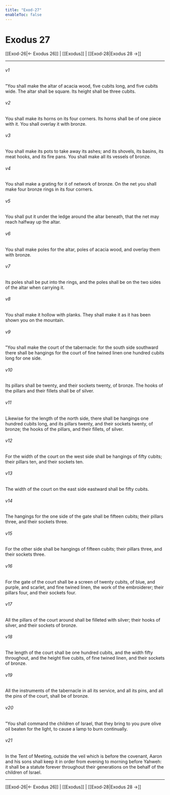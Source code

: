 ```yaml
---
title: "Exod-27"
enableToc: false
---
```

# Exodus 27

[[Exod-26|← Exodus 26]] | [[Exodus]] | [[Exod-28|Exodus 28 →]]
***



###### v1 
"You shall make the altar of acacia wood, five cubits long, and five cubits wide. The altar shall be square. Its height shall be three cubits. 

###### v2 
You shall make its horns on its four corners. Its horns shall be of one piece with it. You shall overlay it with bronze. 

###### v3 
You shall make its pots to take away its ashes; and its shovels, its basins, its meat hooks, and its fire pans. You shall make all its vessels of bronze. 

###### v4 
You shall make a grating for it of network of bronze. On the net you shall make four bronze rings in its four corners. 

###### v5 
You shall put it under the ledge around the altar beneath, that the net may reach halfway up the altar. 

###### v6 
You shall make poles for the altar, poles of acacia wood, and overlay them with bronze. 

###### v7 
Its poles shall be put into the rings, and the poles shall be on the two sides of the altar when carrying it. 

###### v8 
You shall make it hollow with planks. They shall make it as it has been shown you on the mountain. 

###### v9 
"You shall make the court of the tabernacle: for the south side southward there shall be hangings for the court of fine twined linen one hundred cubits long for one side. 

###### v10 
Its pillars shall be twenty, and their sockets twenty, of bronze. The hooks of the pillars and their fillets shall be of silver. 

###### v11 
Likewise for the length of the north side, there shall be hangings one hundred cubits long, and its pillars twenty, and their sockets twenty, of bronze; the hooks of the pillars, and their fillets, of silver. 

###### v12 
For the width of the court on the west side shall be hangings of fifty cubits; their pillars ten, and their sockets ten. 

###### v13 
The width of the court on the east side eastward shall be fifty cubits. 

###### v14 
The hangings for the one side of the gate shall be fifteen cubits; their pillars three, and their sockets three. 

###### v15 
For the other side shall be hangings of fifteen cubits; their pillars three, and their sockets three. 

###### v16 
For the gate of the court shall be a screen of twenty cubits, of blue, and purple, and scarlet, and fine twined linen, the work of the embroiderer; their pillars four, and their sockets four. 

###### v17 
All the pillars of the court around shall be filleted with silver; their hooks of silver, and their sockets of bronze. 

###### v18 
The length of the court shall be one hundred cubits, and the width fifty throughout, and the height five cubits, of fine twined linen, and their sockets of bronze. 

###### v19 
All the instruments of the tabernacle in all its service, and all its pins, and all the pins of the court, shall be of bronze. 

###### v20 
"You shall command the children of Israel, that they bring to you pure olive oil beaten for the light, to cause a lamp to burn continually. 

###### v21 
In the Tent of Meeting, outside the veil which is before the covenant, Aaron and his sons shall keep it in order from evening to morning before Yahweh: it shall be a statute forever throughout their generations on the behalf of the children of Israel.

***
[[Exod-26|← Exodus 26]] | [[Exodus]] | [[Exod-28|Exodus 28 →]]
